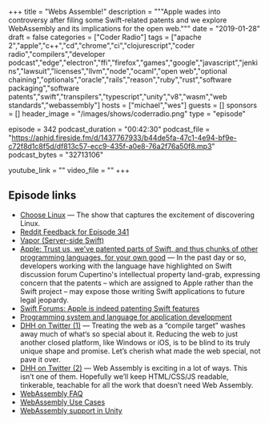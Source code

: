 +++
title = "Webs Assemble!"
description = """Apple wades into controversy after filing some Swift-related patents and we explore WebAssembly and its implications for the open web."""
date = "2019-01-28"
draft = false
categories = ["Coder Radio"]
tags = ["apache 2","apple","c++","cd","chrome","ci","clojurescript","coder radio","compilers","developer podcast","edge","electron","ffi","firefox","games","google","javascript","jenkins","lawsuit","licenses","llvm","node","ocaml","open web","optional chaining","optionals","oracle","rails","reason","ruby","rust","software packaging","software patents","swift","transpilers","typescript","unity","v8","wasm","web standards","webassembly"]
hosts = ["michael","wes"]
guests = []
sponsors = []
header_image = "/images/shows/coderradio.png"
type = "episode"

episode = 342
podcast_duration = "00:42:30"
podcast_file = "https://aphid.fireside.fm/d/1437767933/b44de5fa-47c1-4e94-bf9e-c72f8d1c8f5d/df813c57-ecc9-435f-a0e8-76a2f76a50f8.mp3"
podcast_bytes = "32713106"

youtube_link = ""
video_file = ""
+++

## Episode links

  * [Choose Linux](https://chooselinux.show/1 "Choose Linux") — The show that captures the excitement of discovering Linux.
  * [Reddit Feedback for Episode 341](https://www.reddit.com/r/CoderRadio/comments/ajdnc5/too_late_for_jenkins_coder_radio_341/ "Reddit Feedback for Episode 341")
  * [Vapor (Server-side Swift)](https://vapor.codes/ "Vapor \(Server-side Swift\)")
  * [Apple: Trust us, we've patented parts of Swift, and thus chunks of other programming languages, for your own good](https://www.theregister.co.uk/2019/01/26/apples_swift_patents/ "Apple: Trust us, we've patented parts of Swift, and thus chunks of other programming languages, for your own good") — In the past day or so, developers working with the language have highlighted on Swift discussion forum Cupertino's intellectual property land-grab, expressing concern that the patents – which are assigned to Apple rather than the Swift project – may expose those writing Swift applications to future legal jeopardy.
  * [Swift Forums: Apple is indeed patenting Swift features](https://forums.swift.org/t/apple-is-indeed-patenting-swift-features/19779 "Swift Forums: Apple is indeed patenting Swift features")
  * [Programming system and language for application development](https://patents.google.com/patent/US9952841B2/en?oq=9%2c952%2c841 "Programming system and language for application development")
  * [DHH on Twitter (1)](https://twitter.com/dhh/status/1089297353566089216 "DHH on Twitter \(1\)") — Treating the web as a “compile target” washes away much of what‘s so special about it. Reducing the web to just another closed platform, like Windows or iOS, is to be blind to its truly unique shape and promise. Let’s cherish what made the web special, not pave it over.
  * [DHH on Twitter (2)](https://twitter.com/dhh/status/1089305683164487682 "DHH on Twitter \(2\)") — Web Assembly is exciting in a lot of ways. This isn’t one of them. Hopefully we’ll keep HTML/CSS/JS readable, tinkerable, teachable for all the work that doesn’t need Web Assembly.
  * [WebAssembly FAQ](https://webassembly.org/docs/faq/ "WebAssembly FAQ")
  * [WebAssembly Use Cases](https://webassembly.org/docs/use-cases/ "WebAssembly Use Cases")
  * [WebAssembly support in Unity](https://blogs.unity3d.com/2018/08/15/webassembly-is-here/ "WebAssembly support in Unity")

